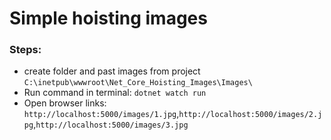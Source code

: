 # Simple hoisting images

### Steps:
* create folder and past images from project `C:\inetpub\wwwroot\Net_Core_Hoisting_Images\Images\`
* Run command in terminal: `dotnet watch run`
* Open browser links: `http://localhost:5000/images/1.jpg`,`http://localhost:5000/images/2.jpg`,`http://localhost:5000/images/3.jpg`
